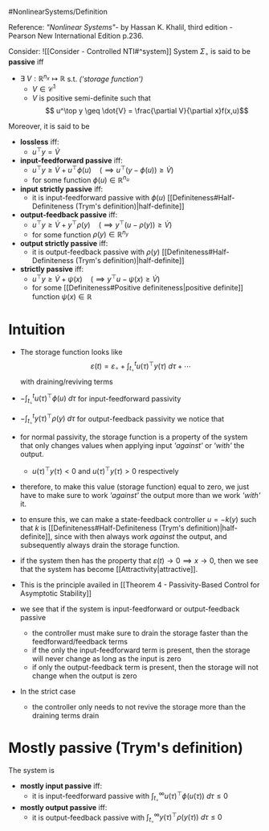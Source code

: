 #NonlinearSystems/Definition

Reference:
*"Nonlinear Systems"*- by Hassan K. Khalil, third edition - Pearson New International Edition p.236.

Consider: ![[Consider - Controlled NTI#^system]]
System $\Sigma_\circ$ is said to be **passive** iff
- $\exists~ V:\mathbb{R}^{n_x}\mapsto \mathbb{R}$ s.t.    *('storage function')*
	- $V\in\mathcal{C}^1$ 
	- $V$ is positive semi-definite
	such that
	$$ u^\top y \geq \dot{V} = \frac{\partial V}{\partial x}f(x,u)$$

Moreover, it is said to be
- **lossless** iff:
	- $u^\top y = \dot{V}$
- **input-feedforward passive** iff:
	- $u^\top y \geq \dot{V} + u^\top \phi(u) \quad \bigg(\implies u^\top (y -\phi(u)) \geq \dot{V} \bigg)$ 
	- for some function $\phi(u) \in \mathbb{R}^{n_u}$
- **input strictly passive** iff:
	- it is input-feedforward passive with $\phi(u)$ [[Definiteness#Half-Definiteness (Trym's definition)|half-definite]]
- **output-feedback passive** iff: 
	- $u^\top y \geq \dot{V} + y^\top \rho(y) \quad \bigg(\implies y^\top (u -\rho(y)) \geq \dot{V} \bigg)$ 
	- for some function $\rho(y) \in \mathbb{R}^{n_y}$
- **output strictly passive** iff:
	- it is output-feedback passive with $\rho(y)$ [[Definiteness#Half-Definiteness (Trym's definition)|half-definite]] 
- **strictly passive** iff:
	- $u^\top y \geq \dot{V} + \psi(x) \quad \bigg(\implies y^\top u - \psi(x) \geq \dot{V} \bigg)$
	- for some [[Definiteness#Positive definiteness|positive definite]] function $\psi(x)\in\mathbb{R}$ 


# Intuition
- The storage function looks like
$$ \varepsilon (t) = \varepsilon_\circ + \int_{t_\circ}^{t}u(\tau)^\top y(\tau) ~d\tau + \cdots$$
with draining/reviving terms
- $-\int_{t_\circ}^{t} u(\tau)^\top \phi(u) ~d\tau$  for input-feedforward passivity
- $-\int_{t_\circ}^{t} y(\tau)^\top \rho(y) ~d\tau$  for output-feedback passivity
we notice that
- for normal passivity, the storage function is a property of the system that only changes values when applying input *'against'* or *'with'* the output.
	- $u(\tau)^\top y(\tau) < 0$ and $u(\tau)^\top y(\tau) > 0$ respectively
- therefore, to make this value (storage function) equal to zero, we just have to make sure to work *'against'* the output more than we work *'with'* it.
- to ensure this, we can make a state-feedback controller $u = -k(y)$ such that $k$ is [[Definiteness#Half-Definiteness (Trym's definition)|half-definite]], since with then always work *against* the output, and subsequently always drain the storage function.
- if the system then has the property that $\varepsilon(t)\rightarrow0 \implies x\rightarrow0$, then we see that the system has become [[Attractivity|attractive]].
- This is the principle availed in [[Theorem 4 - Passivity-Based Control for Asymptotic Stability]]

- we see that if the system is input-feedforward or output-feedback passive
	- the controller must make sure to drain the storage faster than the feedforward/feedback terms
	- if the only the input-feedforward term is present, then the storage will never change as long as the input is zero
	- if only the output-feedback term is present, then the storage will not change when the output is zero
- In the strict case
	- the controller only needs to not revive the storage more than the draining terms drain


# Mostly passive (Trym's definition)
The system is 
- **mostly input passive** iff:
	- it is input-feedforward passive with $\int_{t_\circ}^{\infty} u(\tau)^\top\phi(u(\tau))~d\tau \leq 0$ 
- **mostly output passive** iff:
	- it is output-feedback passive with $\int_{t_\circ}^{\infty} y(\tau)^\top\rho(y(\tau))~d\tau \leq 0$ 